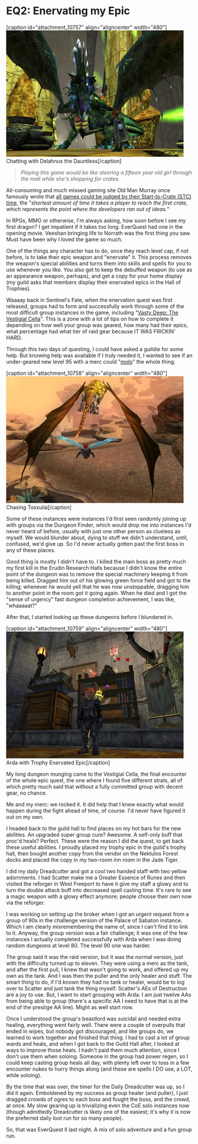 # EQ2: Enervating my Epic

[caption id="attachment\_10757" align="aligncenter" width="480"][![Chatting with Delahnus the Dauntless](../uploads/2013/03/EverQuest2-2013-03-04-20-37-21-29-480x342.jpg)](../uploads/2013/03/EverQuest2-2013-03-04-20-37-21-29.jpg) Chatting with Delahnus the Dauntless[/caption]


> *Playing this game would be like steering a fifteen year old girl through the mall while she's shopping for crates.*



All-consuming and much missed gaming site Old Man Murray once famously wrote that [all games could be judged by their Start-to-Crate (STC) time](http://www.oldmanmurray.com/features/39.html), the "*shortest amount of time it takes a player to reach the first crate, which represents the point where the developers ran out of ideas.*"

In RPGs, MMO or otherwise, I'm always asking, how soon before I see my first dragon? I get impatient if it takes too long. EverQuest had one in the opening movie. Veeshan bringing life to Norrath was the first thing you saw. Must have been why I loved the game so much.



One of the things any character has to do, once they reach level cap, if not before, is to take their epic weapon and "enervate" it. This process removes the weapon's special abilities and turns them into skills and spells for you to use whenever you like. You also get to keep the debuffed weapon (to use as an appearance weapon, perhaps), and get a copy for your home display (my guild asks that members display their enervated epics in the Hall of Trophies).

Waaaay back in Sentinel's Fate, when the enervation quest was first released, groups had to form and successfully work through some of the most difficult group instances in the game, including "[Vasty Deep: The Vestigial Cella](http://eq2.zam.com/db/zone.html?eq2zone=96aebd116b5ee51f23a54fb7fc24869b)". This is a zone with a lot of tips on how to complete it depending on how well your group was geared, how many had their epics, what percentage had what tier of raid gear because IT WAS FRICKIN' HARD.

Through this two days of questing, I could have asked a guildie for some help. But knowing help was available if I truly needed it, I wanted to see if an under-geared new level 95 with a merc could "[molo](http://www.eq2flames.com/inquisitors/87667-favorite-merc-molo.html)" the whole thing. 

[caption id="attachment\_10758" align="aligncenter" width="480"][![Chasing Toxxulia](../uploads/2013/03/EverQuest2-2013-03-03-18-32-25-51-480x343.jpg)](../uploads/2013/03/EverQuest2-2013-03-03-18-32-25-51.jpg) Chasing Toxxulia[/caption]

Some of these instances were instances I'd first seen randomly joining up with groups via the Dungeon Finder, which would drop me into instances I'd never heard of before, usually with just one other person as clueless as myself. We would blunder about, dying to stuff we didn't understand, until, confused, we'd give up. So I'd never actually gotten past the first boss in any of these places.

Good thing is mostly I didn't have to. I killed the main boss as pretty much my first kill in the Erudin Research Halls because I didn't know the entire point of the dungeon was to remove the special machinery keeping it from being killed. Dragged him out of his glowing green force field and got to the killing; whenever he would yell that he was now unstoppable, dragging him to another point in the room got it going again. When he died and I got the "sense of urgency" fast dungeon completion achievement, I was like, "whaaaaat?"

After that, I started looking up these dungeons before I blundered in.

[caption id="attachment\_10759" align="aligncenter" width="480"][![Arda with Trophy Enervated Epic](../uploads/2013/03/EverQuest2-2013-03-04-23-21-29-67-480x343.jpg)](../uploads/2013/03/EverQuest2-2013-03-04-23-21-29-67.jpg) Arda with Trophy Enervated Epic[/caption]

My long dungeon munging came to the Vestigial Cella, the final encounter of the whole epic quest, the one where I found five different strats, all of which pretty much said that without a fully committed group with decent gear, no chance.

Me and my merc: we rocked it. It did help that I knew exactly what would happen during the fight ahead of time, of course. I'd never have figured it out on my own.

I headed back to the guild hall to find places on my hot bars for the new abilities. An upgraded super group cure? Awesome. A self-only buff that proc'd heals? Perfect. These were the reason I did the quest, to get back these useful abilities. I proudly placed my trophy epic in the guild's trophy hall, then bought another copy from the vendor on the Nektulos Forest docks and placed the copy in my two-room inn room in the Jade Tiger.

I did my daily Dreadcutter and got a cool two handed staff with two yellow adornments. I had Scatter make me a Greater Essence of Runes and then visited the reforger in West Freeport to have it give my staff a glowy and to turn the double attack buff into decreased spell casting time. It's rare to see a magic weapon with a glowy effect anymore; people choose their own now via the reforger.

I was working on setting up the broker when I got an urgent request from a group of 90s in the challenge version of the Palace of Sabaton instance. Which I am clearly misremembering the name of, since I can't find it to link to it. Anyway, the group version was a fair challenge; it was one of the few instances I actually completed successfully with Arda when I was doing random dungeons at level 80. The level 90 one was harder.

The group said it was the raid version, but it was the normal version, just with the difficulty turned up to eleven. They were using a merc as the tank, and after the first pull, I knew that wasn't going to work, and offered up my own as the tank. And I was then the puller and the only healer and stuff. The smart thing to do, if I'd known they had no tank or healer, would be to log over to Scatter and just tank the thing myself. Scatter's AEs of Destruction are a joy to use. But, I want to start grouping with Arda. I am just twelve AAs from being able to group (there's a specific AA I need to have that is at the end of the prestige AA line). Might as well start now.

Once I understood the group's beastlord was suicidal and needed extra healing, everything went fairly well. There were a couple of overpulls that ended in wipes, but nobody got discouraged, and like groups do, we learned to work together and finished that thing. I had to cast a lot of group wards and heals, and when I got back to the Guild Hall after, I looked at ways to improve those heals. I hadn't paid them much attention, since I don't use them when soloing. Someone in the group had power regen, so I could keep casting group heals all day, with plenty left over to toss in a few encounter nukes to hurry things along (and these are spells I DO use, a LOT, while soloing).

By the time that was over, the timer for the Daily Dreadcutter was up, so I did it again. Emboldened by my success as group healer (and puller), I just dragged crowds of ogres to each boss and fought the boss, and the crowd, at once. My slow gearing up is trivializing even the CoE solo instances now (though admittedly Dreadcutter is likely one of the easiest; it's why it is now the preferred daily loot run for so many people).

So, that was EverQuest II last night. A mix of solo adventure and a fun group run.

